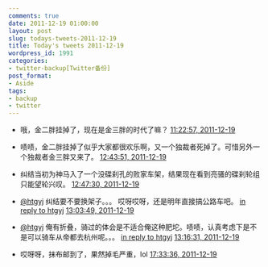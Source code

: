 ```yaml
---
comments: true
date: 2011-12-19 01:00:00
layout: post
slug: todays-tweets-2011-12-19
title: Today's tweets 2011-12-19
wordpress_id: 1991
categories:
- twitter-backup[Twitter备份]
post_format:
- Aside
tags:
- backup
- twitter
---
```





  * 哦，金二胖挂掉了，现在是金三胖的时代了嘛？ [11:22:57, 2011-12-19](http://twitter.com/gfrog/statuses/148604201419800576)





  * 啧啧，金二胖挂掉了似乎大家都很欢乐啊，又一个独裁者死掉了。可惜另外一个独裁者金三胖又来了。 [12:43:51, 2011-12-19](http://twitter.com/gfrog/statuses/148624561196371968)





  * 纠结当初为神马入了一个没碟刹孔的败家车架，结果现在看到亮骚的碟刹轮组只能望轮兴叹。 [12:47:30, 2011-12-19](http://twitter.com/gfrog/statuses/148625481279873024)





  * [@htgyj](http://twitter.com/htgyj) 纠结要不要换架子。。。 哎呀哎呀，还是明年直接搞公路车吧。 [in reply to htgyj](http://twitter.com/htgyj/statuses/148627350664384512) [13:03:49, 2011-12-19](http://twitter.com/gfrog/statuses/148629585116938241)





  * [@htgyj](http://twitter.com/htgyj) 俺有折叠，骑过的体会是不适合俺这种肥坨。啧啧，认真考虑下是不是可以骑车从帝都去杭州呢。。。 [in reply to htgyj](http://twitter.com/htgyj/statuses/148630755034148864) [13:16:31, 2011-12-19](http://twitter.com/gfrog/statuses/148632781633757184)





  * 哎呀呀，抹布邮到了，果然掉毛严重，lol [17:33:36, 2011-12-19](http://twitter.com/gfrog/statuses/148697480840757248)




